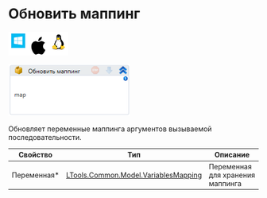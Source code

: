 # Обновить маппинг

![](<../../../../.gitbook/assets/image (100) (1) (1) (1) (1) (1) (1) (1) (2) (209).png>)

![](<../../../../.gitbook/assets/image (405).png>)

Обновляет переменные маппинга аргументов вызываемой последовательности.

| Свойство     | Тип                                                                      | Описание                         |
| ------------ | ------------------------------------------------------------------------ | -------------------------------- |
| Переменная\* | [LTools.Common.Model.VariablesMapping](../datatypes/variablesmapping.md) | Переменная для хранения маппинга |
